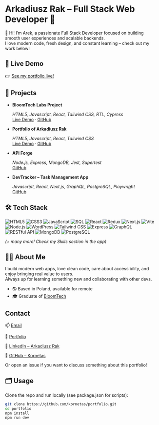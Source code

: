 # Arkadiusz Rak – Full Stack Web Developer 🚀

👋 Hi! I’m Arek, a passionate Full Stack Developer focused on building smooth user experiences and scalable backends.  
I love modern code, fresh design, and constant learning – check out my work below!

## 🚩 Live Demo

👉 [See my portfolio live!](https://kornet.dev)

## 📂 Projects

- **BloomTech Labs Project**

  _HTML5, Javascript, React, Tailwind CSS, RTL, Cypress_  
   [Live Demo](https://asylum-fe.netlify.app/) · [GitHub](https://github.com/Kornetas/asylum-hrf-fe-starter)

- **Portfolio of Arkadiusz Rak**

  _HTML5, Javascript, React, Tailwind CSS_  
  [Live Demo](https://kornet.dev) · [GitHub](https://github.com/Kornetas/portfolio)

- **API Forge**

  _Node.js, Express, MongoDB, Jest, Supertest_  
  [GitHub](https://github.com/Kornetas/api-forge)

- **DevTracker – Task Management App**

  _Javascript, React, Next.js, GraphQL, PostgreSQL, Playwright_  
  [GitHub](https://github.com/Kornetas)

## 🛠️ Tech Stack

![HTML5](https://img.shields.io/badge/-HTML5-E34F26?logo=html5&logoColor=white&style=flat)
![CSS3](https://img.shields.io/badge/-CSS3-1572B6?logo=css3&logoColor=white&style=flat)
![JavaScript](https://img.shields.io/badge/-JavaScript-F7DF1E?logo=javascript&logoColor=black&style=flat)
![SQL](https://img.shields.io/badge/-SQL-4479A1?logo=sqlite&logoColor=white&style=flat)
![React](https://img.shields.io/badge/-React-61DAFB?logo=react&logoColor=black&style=flat)
![Redux](https://img.shields.io/badge/-Redux-764ABC?logo=redux&logoColor=white&style=flat)
![Next.js](https://img.shields.io/badge/-Next.js-000?logo=next.js&logoColor=white&style=flat)
![Vite](https://img.shields.io/badge/-Vite-646CFF?logo=vite&logoColor=white&style=flat)
![Node.js](https://img.shields.io/badge/-Node.js-339933?logo=node.js&logoColor=white&style=flat)
![WordPress](https://img.shields.io/badge/-WordPress-21759B?logo=wordpress&logoColor=white&style=flat)
![Tailwind CSS](https://img.shields.io/badge/-Tailwind%20CSS-38B2AC?logo=tailwind-css&logoColor=white&style=flat)
![Express](https://img.shields.io/badge/-Express-000?logo=express&logoColor=white&style=flat)
![GraphQL](https://img.shields.io/badge/-GraphQL-E10098?logo=graphql&logoColor=white&style=flat)
![RESTful API](https://img.shields.io/badge/-RESTful%20API-005571?logo=fastapi&logoColor=white&style=flat)
![MongoDB](https://img.shields.io/badge/-MongoDB-47A248?logo=mongodb&logoColor=white&style=flat)
![PostgreSQL](https://img.shields.io/badge/-PostgreSQL-336791?logo=postgresql&logoColor=white&style=flat)

_(+ many more! Check my Skills section in the app)_

## 🧑‍💻 About Me

I build modern web apps, love clean code, care about accessibility, and enjoy bringing real value to users.  
Always up for learning something new and collaborating with other devs.

- 🌎 Based in Poland, available for remote
- 🎓 Graduate of [BloomTech](https://www.bloomtech.com/courses/full-stack-web-development)

## Contact

📫 [Email](mailto:arek93r@gmail.com)

🔗 [Portfolio](https://kornet.dev)

🔗 [LinkedIn – Arkadiusz Rak](https://www.linkedin.com/in/arkadiusz-rak-807272306)

🔗 [GitHub – Kornetas](https://github.com/Kornetas)

Or open an issue if you want to discuss something about this portfolio!

## 🗂️ Usage

Clone the repo and run locally (see package.json for scripts):

```bash
git clone https://github.com/kornetas/portfolio.git
cd portfolio
npm install
npm run dev
```
